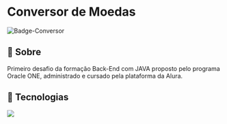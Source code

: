<h1> Conversor de Moedas </h1>

![Badge-Conversor](https://github.com/VitorPalmieri-DSPy/conversor_de_moeda-Challenge_1-JAVA/assets/83787062/196e350f-b3a5-4bd9-ac69-5513672c0bb4)


<h2>📓 Sobre </h2>
<p> Primeiro desafio da formação Back-End com JAVA proposto pelo programa Oracle ONE, administrado e cursado pela plataforma da Alura. </p>

## 🚀 Tecnologias
<div>
  <img src="https://img.shields.io/badge/java-%23ED8B00.svg?style=for-the-badge&logo=openjdk&logoColor=white">
</div>
